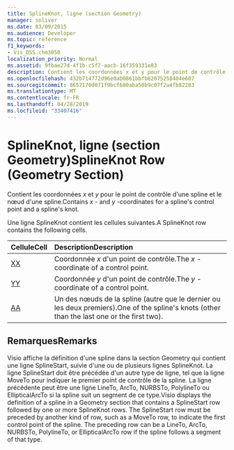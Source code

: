 ```yaml
---
title: SplineKnot, ligne (section Geometry)
manager: soliver
ms.date: 03/09/2015
ms.audience: Developer
ms.topic: reference
f1_keywords:
- Vis_DSS.chm3050
localization_priority: Normal
ms.assetid: 9fbae27d-4f1b-c5f7-aacb-16f359331e83
description: Contient les coordonnées x et y pour le point de contrôle d'une spline et le nœud d'une spline.
ms.openlocfilehash: 432b714772d96e0ab0861bbfb62075258404e607
ms.sourcegitcommit: 8657170d071f9bcf680aba50b9c07f2a4fb82283
ms.translationtype: MT
ms.contentlocale: fr-FR
ms.lasthandoff: 04/28/2019
ms.locfileid: "33407416"
---
```

# <a name="splineknot-row-geometry-section"></a><span data-ttu-id="84d91-103">SplineKnot, ligne (section Geometry)</span><span class="sxs-lookup"><span data-stu-id="84d91-103">SplineKnot Row (Geometry Section)</span></span>

<span data-ttu-id="84d91-104">Contient les coordonnées *x* et *y* pour le point de contrôle d'une spline et le nœud d'une spline.</span><span class="sxs-lookup"><span data-stu-id="84d91-104">Contains  *x*  - and  *y*  -coordinates for a spline's control point and a spline's knot.</span></span> 
  
<span data-ttu-id="84d91-105">Une ligne SplineKnot contient les cellules suivantes.</span><span class="sxs-lookup"><span data-stu-id="84d91-105">A SplineKnot row contains the following cells.</span></span>
  
|<span data-ttu-id="84d91-106">**Cellule**</span><span class="sxs-lookup"><span data-stu-id="84d91-106">**Cell**</span></span>|<span data-ttu-id="84d91-107">**Description**</span><span class="sxs-lookup"><span data-stu-id="84d91-107">**Description**</span></span>|
|:-----|:-----|
|[<span data-ttu-id="84d91-108">X</span><span class="sxs-lookup"><span data-stu-id="84d91-108">X</span></span>](x-cell-geometry-section.md) <br/> |<span data-ttu-id="84d91-109">Coordonnée *x* d'un point de contrôle.</span><span class="sxs-lookup"><span data-stu-id="84d91-109">The  *x*  -coordinate of a control point.</span></span>  <br/> |
|[<span data-ttu-id="84d91-110">Y</span><span class="sxs-lookup"><span data-stu-id="84d91-110">Y</span></span>](y-cell-geometry-section.md) <br/> |<span data-ttu-id="84d91-111">Coordonnée *y* d'un point de contrôle.</span><span class="sxs-lookup"><span data-stu-id="84d91-111">The  *y*  -coordinate of a control point.</span></span>  <br/> |
|[<span data-ttu-id="84d91-112">A</span><span class="sxs-lookup"><span data-stu-id="84d91-112">A</span></span>](a-cell-geometry-section.md) <br/> |<span data-ttu-id="84d91-113">Un des nœuds de la spline (autre que le dernier ou les deux premiers).</span><span class="sxs-lookup"><span data-stu-id="84d91-113">One of the spline's knots (other than the last one or the first two).</span></span>  <br/> |
   
## <a name="remarks"></a><span data-ttu-id="84d91-114">Remarques</span><span class="sxs-lookup"><span data-stu-id="84d91-114">Remarks</span></span>

<span data-ttu-id="84d91-p101">Visio affiche la définition d'une spline dans la section Geometry qui contient une ligne SplineStart, suivie d'une ou de plusieurs lignes SplineKnot. La ligne SplineStart doit être précédée d'un autre type de ligne, tel que la ligne MoveTo pour indiquer le premier point de contrôle de la spline. La ligne précédente peut être une ligne LineTo, ArcTo, NURBSTo, PolylineTo ou EllipticalArcTo si la spline suit un segment de ce type.</span><span class="sxs-lookup"><span data-stu-id="84d91-p101">Visio displays the definition of a spline in a Geometry section that contains a SplineStart row followed by one or more SplineKnot rows. The SplineStart row must be preceded by another kind of row, such as a MoveTo row, to indicate the first control point of the spline. The preceding row can be a LineTo, ArcTo, NURBSTo, PolylineTo, or EllipticalArcTo row if the spline follows a segment of that type.</span></span>
  

